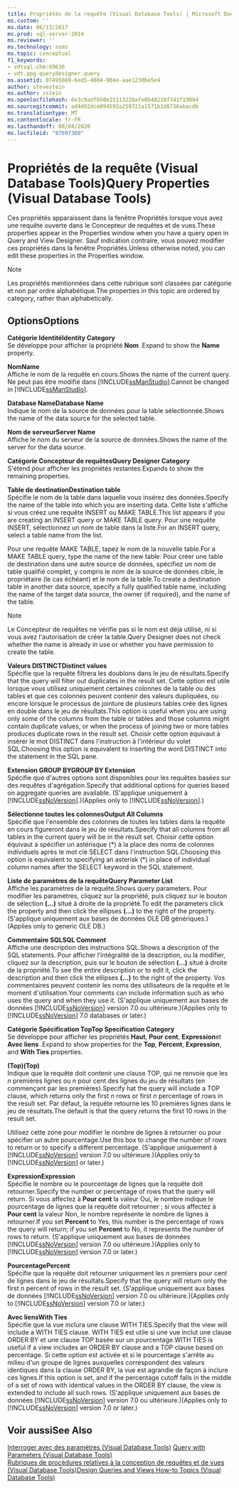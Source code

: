 ```yaml
---
title: Propriétés de la requête (Visual Database Tools) | Microsoft Docs
ms.custom: ''
ms.date: 06/13/2017
ms.prod: sql-server-2014
ms.reviewer: ''
ms.technology: ssms
ms.topic: conceptual
f1_keywords:
- vdtsql.chm:69636
- vdt.ppg.querydesigner.query
ms.assetid: 07495669-6ed5-4004-904e-aae1230be5e4
author: stevestein
ms.author: sstein
ms.openlocfilehash: 6e3c8adfb50e15113228afe8b48218f341f19084
ms.sourcegitcommit: ad4d92dce894592a259721a1571b1d8736abacdb
ms.translationtype: MT
ms.contentlocale: fr-FR
ms.lasthandoff: 08/04/2020
ms.locfileid: "87697360"
---
```

# <a name="query-properties-visual-database-tools"></a><span data-ttu-id="64956-102">Propriétés de la requête (Visual Database Tools)</span><span class="sxs-lookup"><span data-stu-id="64956-102">Query Properties (Visual Database Tools)</span></span>
  <span data-ttu-id="64956-103">Ces propriétés apparaissent dans la fenêtre Propriétés lorsque vous avez une requête ouverte dans le Concepteur de requêtes et de vues.</span><span class="sxs-lookup"><span data-stu-id="64956-103">These properties appear in the Properties window when you have a query open in Query and View Designer.</span></span> <span data-ttu-id="64956-104">Sauf indication contraire, vous pouvez modifier ces propriétés dans la fenêtre Propriétés.</span><span class="sxs-lookup"><span data-stu-id="64956-104">Unless otherwise noted, you can edit these properties in the Properties window.</span></span>  
  
> [!NOTE]  
>  <span data-ttu-id="64956-105">Les propriétés mentionnées dans cette rubrique sont classées par catégorie et non par ordre alphabétique.</span><span class="sxs-lookup"><span data-stu-id="64956-105">The properties in this topic are ordered by category, rather than alphabetically.</span></span>  
  
## <a name="options"></a><span data-ttu-id="64956-106">Options</span><span class="sxs-lookup"><span data-stu-id="64956-106">Options</span></span>  
 <span data-ttu-id="64956-107">**Catégorie Identité**</span><span class="sxs-lookup"><span data-stu-id="64956-107">**Identity Category**</span></span>  
 <span data-ttu-id="64956-108">Se développe pour afficher la propriété **Nom** .</span><span class="sxs-lookup"><span data-stu-id="64956-108">Expand to show the **Name** property.</span></span>  
  
 <span data-ttu-id="64956-109">**Nom**</span><span class="sxs-lookup"><span data-stu-id="64956-109">**Name**</span></span>  
 <span data-ttu-id="64956-110">Affiche le nom de la requête en cours.</span><span class="sxs-lookup"><span data-stu-id="64956-110">Shows the name of the current query.</span></span> <span data-ttu-id="64956-111">Ne peut pas être modifié dans [!INCLUDE[ssManStudio](../../includes/ssmanstudio-md.md)].</span><span class="sxs-lookup"><span data-stu-id="64956-111">Cannot be changed in [!INCLUDE[ssManStudio](../../includes/ssmanstudio-md.md)].</span></span>  
  
 <span data-ttu-id="64956-112">**Database Name**</span><span class="sxs-lookup"><span data-stu-id="64956-112">**Database Name**</span></span>  
 <span data-ttu-id="64956-113">Indique le nom de la source de données pour la table sélectionnée.</span><span class="sxs-lookup"><span data-stu-id="64956-113">Shows the name of the data source for the selected table.</span></span>  
  
 <span data-ttu-id="64956-114">**Nom de serveur**</span><span class="sxs-lookup"><span data-stu-id="64956-114">**Server Name**</span></span>  
 <span data-ttu-id="64956-115">Affiche le nom du serveur de la source de données.</span><span class="sxs-lookup"><span data-stu-id="64956-115">Shows the name of the server for the data source.</span></span>  
  
 <span data-ttu-id="64956-116">**Catégorie Concepteur de requêtes**</span><span class="sxs-lookup"><span data-stu-id="64956-116">**Query Designer Category**</span></span>  
 <span data-ttu-id="64956-117">S'étend pour afficher les propriétés restantes.</span><span class="sxs-lookup"><span data-stu-id="64956-117">Expands to show the remaining properties.</span></span>  
  
 <span data-ttu-id="64956-118">**Table de destination**</span><span class="sxs-lookup"><span data-stu-id="64956-118">**Destination table**</span></span>  
 <span data-ttu-id="64956-119">Spécifie le nom de la table dans laquelle vous insérez des données.</span><span class="sxs-lookup"><span data-stu-id="64956-119">Specify the name of the table into which you are inserting data.</span></span> <span data-ttu-id="64956-120">Cette liste s'affiche si vous créez une requête INSERT ou MAKE TABLE.</span><span class="sxs-lookup"><span data-stu-id="64956-120">This list appears if you are creating an INSERT query or MAKE TABLE query.</span></span> <span data-ttu-id="64956-121">Pour une requête INSERT, sélectionnez un nom de table dans la liste.</span><span class="sxs-lookup"><span data-stu-id="64956-121">For an INSERT query, select a table name from the list.</span></span>  
  
 <span data-ttu-id="64956-122">Pour une requête MAKE TABLE, tapez le nom de la nouvelle table.</span><span class="sxs-lookup"><span data-stu-id="64956-122">For a MAKE TABLE query, type the name of the new table.</span></span> <span data-ttu-id="64956-123">Pour créer une table de destination dans une autre source de données, spécifiez un nom de table qualifié complet, y compris le nom de la source de données cible, le propriétaire (le cas échéant) et le nom de la table.</span><span class="sxs-lookup"><span data-stu-id="64956-123">To create a destination table in another data source, specify a fully qualified table name, including the name of the target data source, the owner (if required), and the name of the table.</span></span>  
  
> [!NOTE]  
>  <span data-ttu-id="64956-124">Le Concepteur de requêtes ne vérifie pas si le nom est déjà utilisé, ni si vous avez l'autorisation de créer la table.</span><span class="sxs-lookup"><span data-stu-id="64956-124">Query Designer does not check whether the name is already in use or whether you have permission to create the table.</span></span>  
  
 <span data-ttu-id="64956-125">**Valeurs DISTINCT**</span><span class="sxs-lookup"><span data-stu-id="64956-125">**Distinct values**</span></span>  
 <span data-ttu-id="64956-126">Spécifie que la requête filtrera les doublons dans le jeu de résultats.</span><span class="sxs-lookup"><span data-stu-id="64956-126">Specify that the query will filter out duplicates in the result set.</span></span> <span data-ttu-id="64956-127">Cette option est utile lorsque vous utilisez uniquement certaines colonnes de la table ou des tables et que ces colonnes peuvent contenir des valeurs dupliquées, ou encore lorsque le processus de jointure de plusieurs tables crée des lignes en double dans le jeu de résultats.</span><span class="sxs-lookup"><span data-stu-id="64956-127">This option is useful when you are using only some of the columns from the table or tables and those columns might contain duplicate values, or when the process of joining two or more tables produces duplicate rows in the result set.</span></span> <span data-ttu-id="64956-128">Choisir cette option équivaut à insérer le mot DISTINCT dans l'instruction à l'intérieur du volet SQL.</span><span class="sxs-lookup"><span data-stu-id="64956-128">Choosing this option is equivalent to inserting the word DISTINCT into the statement in the SQL pane.</span></span>  
  
 <span data-ttu-id="64956-129">**Extension GROUP BY**</span><span class="sxs-lookup"><span data-stu-id="64956-129">**GROUP BY Extension**</span></span>  
 <span data-ttu-id="64956-130">Spécifie que d'autres options sont disponibles pour les requêtes basées sur des requêtes d'agrégation.</span><span class="sxs-lookup"><span data-stu-id="64956-130">Specify that additional options for queries based on aggregate queries are available.</span></span> <span data-ttu-id="64956-131">(S'applique uniquement à [!INCLUDE[ssNoVersion](../../includes/ssnoversion-md.md)].)</span><span class="sxs-lookup"><span data-stu-id="64956-131">(Applies only to [!INCLUDE[ssNoVersion](../../includes/ssnoversion-md.md)].)</span></span>  
  
 <span data-ttu-id="64956-132">**Sélectionne toutes les colonnes**</span><span class="sxs-lookup"><span data-stu-id="64956-132">**Output All Columns**</span></span>  
 <span data-ttu-id="64956-133">Spécifie que l'ensemble des colonnes de toutes les tables dans la requête en cours figureront dans le jeu de résultats.</span><span class="sxs-lookup"><span data-stu-id="64956-133">Specify that all columns from all tables in the current query will be in the result set.</span></span> <span data-ttu-id="64956-134">Choisir cette option équivaut à spécifier un astérisque (\*) à la place des noms de colonnes individuels après le mot clé SELECT dans l'instruction SQL.</span><span class="sxs-lookup"><span data-stu-id="64956-134">Choosing this option is equivalent to specifying an asterisk (\*) in place of individual column names after the SELECT keyword in the SQL statement.</span></span>  
  
 <span data-ttu-id="64956-135">**Liste de paramètres de la requête**</span><span class="sxs-lookup"><span data-stu-id="64956-135">**Query Parameter List**</span></span>  
 <span data-ttu-id="64956-136">Affiche les paramètres de la requête.</span><span class="sxs-lookup"><span data-stu-id="64956-136">Shows query parameters.</span></span> <span data-ttu-id="64956-137">Pour modifier les paramètres, cliquez sur la propriété, puis cliquez sur le bouton de sélection **(…)** situé à droite de la propriété.</span><span class="sxs-lookup"><span data-stu-id="64956-137">To edit the parameters click the property and then click the ellipses **(...)** to the right of the property.</span></span> <span data-ttu-id="64956-138">(S'applique uniquement aux bases de données OLE DB génériques.)</span><span class="sxs-lookup"><span data-stu-id="64956-138">(Applies only to generic OLE DB.)</span></span>  
  
 <span data-ttu-id="64956-139">**Commentaire SQL**</span><span class="sxs-lookup"><span data-stu-id="64956-139">**SQL Comment**</span></span>  
 <span data-ttu-id="64956-140">Affiche une description des instructions SQL.</span><span class="sxs-lookup"><span data-stu-id="64956-140">Shows a description of the SQL statements.</span></span> <span data-ttu-id="64956-141">Pour afficher l’intégralité de la description, ou la modifier, cliquez sur la description, puis sur le bouton de sélection **(…)** situé à droite de la propriété.</span><span class="sxs-lookup"><span data-stu-id="64956-141">To see the entire description or to edit it, click the description and then click the ellipses **(...)** to the right of the property.</span></span> <span data-ttu-id="64956-142">Vos commentaires peuvent contenir les noms des utilisateurs de la requête et le moment d'utilisation.</span><span class="sxs-lookup"><span data-stu-id="64956-142">Your comments can include information such as who uses the query and when they use it.</span></span> <span data-ttu-id="64956-143">(S'applique uniquement aux bases de données [!INCLUDE[ssNoVersion](../../includes/ssnoversion-md.md)] version 7.0 ou ultérieure.)</span><span class="sxs-lookup"><span data-stu-id="64956-143">(Applies only to [!INCLUDE[ssNoVersion](../../includes/ssnoversion-md.md)] 7.0 databases or later.)</span></span>  
  
 <span data-ttu-id="64956-144">**Catégorie Spécification Top**</span><span class="sxs-lookup"><span data-stu-id="64956-144">**Top Specification Category**</span></span>  
 <span data-ttu-id="64956-145">Se développe pour afficher les propriétés **Haut**, **Pour cent**, **Expression**et **Avec liens** .</span><span class="sxs-lookup"><span data-stu-id="64956-145">Expand to show properties for the **Top**, **Percent**, **Expression**, and **With Ties** properties.</span></span>  
  
 <span data-ttu-id="64956-146">**(Top)**</span><span class="sxs-lookup"><span data-stu-id="64956-146">**(Top)**</span></span>  
 <span data-ttu-id="64956-147">Indique que la requête doit contenir une clause TOP, qui ne renvoie que les *n* premières lignes ou *n* pour cent des lignes du jeu de résultats (en commençant par les premières).</span><span class="sxs-lookup"><span data-stu-id="64956-147">Specify hat the query will include a TOP clause, which returns only the first *n* rows or first *n* percentage of rows in the result set.</span></span> <span data-ttu-id="64956-148">Par défaut, la requête retourne les 10 premières lignes dans le jeu de résultats.</span><span class="sxs-lookup"><span data-stu-id="64956-148">The default is that the query returns the first 10 rows in the result set.</span></span>  
  
 <span data-ttu-id="64956-149">Utilisez cette zone pour modifier le nombre de lignes à retourner ou pour spécifier un autre pourcentage.</span><span class="sxs-lookup"><span data-stu-id="64956-149">Use this box to change the number of rows to return or to specify a different percentage.</span></span> <span data-ttu-id="64956-150">(S'applique uniquement à [!INCLUDE[ssNoVersion](../../includes/ssnoversion-md.md)] version 7.0 ou ultérieure.)</span><span class="sxs-lookup"><span data-stu-id="64956-150">(Applies only to [!INCLUDE[ssNoVersion](../../includes/ssnoversion-md.md)] or later.)</span></span>  
  
 <span data-ttu-id="64956-151">**Expression**</span><span class="sxs-lookup"><span data-stu-id="64956-151">**Expression**</span></span>  
 <span data-ttu-id="64956-152">Spécifie le nombre ou le pourcentage de lignes que la requête doit retourner.</span><span class="sxs-lookup"><span data-stu-id="64956-152">Specify the number or percentage of rows that the query will return.</span></span> <span data-ttu-id="64956-153">Si vous affectez à **Pour cent** la valeur Oui, le nombre indique le pourcentage de lignes que la requête doit retourner ; si vous affectez à **Pour cent** la valeur Non, le nombre représente le nombre de lignes à retourner.</span><span class="sxs-lookup"><span data-stu-id="64956-153">If you set **Percent** to Yes, this number is the percentage of rows the query will return; if you set **Percent** to No, it represents the number of rows to return.</span></span> <span data-ttu-id="64956-154">(S'applique uniquement aux bases de données [!INCLUDE[ssNoVersion](../../includes/ssnoversion-md.md)] version 7.0 ou ultérieure.)</span><span class="sxs-lookup"><span data-stu-id="64956-154">(Applies only to [!INCLUDE[ssNoVersion](../../includes/ssnoversion-md.md)] version 7.0 or later.)</span></span>  
  
 <span data-ttu-id="64956-155">**Pourcentage**</span><span class="sxs-lookup"><span data-stu-id="64956-155">**Percent**</span></span>  
 <span data-ttu-id="64956-156">Spécifie que la requête doit retourner uniquement les *n* premiers pour cent de lignes dans le jeu de résultats.</span><span class="sxs-lookup"><span data-stu-id="64956-156">Specify that the query will return only the first *n* percent of rows in the result set.</span></span> <span data-ttu-id="64956-157">(S'applique uniquement aux bases de données [!INCLUDE[ssNoVersion](../../includes/ssnoversion-md.md)] version 7.0 ou ultérieure.)</span><span class="sxs-lookup"><span data-stu-id="64956-157">(Applies only to [!INCLUDE[ssNoVersion](../../includes/ssnoversion-md.md)] version 7.0 or later.)</span></span>  
  
 <span data-ttu-id="64956-158">**Avec liens**</span><span class="sxs-lookup"><span data-stu-id="64956-158">**With Ties**</span></span>  
 <span data-ttu-id="64956-159">Spécifie que la vue inclura une clause WITH TIES.</span><span class="sxs-lookup"><span data-stu-id="64956-159">Specify that the view will include a WITH TIES clause.</span></span> <span data-ttu-id="64956-160">WITH TIES est utile si une vue inclut une clause ORDER BY et une clause TOP basée sur un pourcentage.</span><span class="sxs-lookup"><span data-stu-id="64956-160">WITH TIES is useful if a view includes an ORDER BY clause and a TOP clause based on percentage.</span></span> <span data-ttu-id="64956-161">Si cette option est activée et si le pourcentage s'arrête au milieu d'un groupe de lignes auxquelles correspondent des valeurs identiques dans la clause ORDER BY, la vue est agrandie de façon à inclure ces lignes.</span><span class="sxs-lookup"><span data-stu-id="64956-161">If this option is set, and if the percentage cutoff falls in the middle of a set of rows with identical values in the ORDER BY clause, the view is extended to include all such rows.</span></span> <span data-ttu-id="64956-162">(S'applique uniquement aux bases de données [!INCLUDE[ssNoVersion](../../includes/ssnoversion-md.md)] version 7.0 ou ultérieure.)</span><span class="sxs-lookup"><span data-stu-id="64956-162">(Applies only to [!INCLUDE[ssNoVersion](../../includes/ssnoversion-md.md)] version 7.0 or later.)</span></span>  
  
## <a name="see-also"></a><span data-ttu-id="64956-163">Voir aussi</span><span class="sxs-lookup"><span data-stu-id="64956-163">See Also</span></span>  
 <span data-ttu-id="64956-164">[Interroger avec des paramètres &#40;Visual Database Tools&#41;](visual-database-tools.md) </span><span class="sxs-lookup"><span data-stu-id="64956-164">[Query with Parameters &#40;Visual Database Tools&#41;](visual-database-tools.md) </span></span>  
 [<span data-ttu-id="64956-165">Rubriques de procédures relatives à la conception de requêtes et de vues &#40;Visual Database Tools&#41;</span><span class="sxs-lookup"><span data-stu-id="64956-165">Design Queries and Views How-to Topics &#40;Visual Database Tools&#41;</span></span>](design-queries-and-views-how-to-topics-visual-database-tools.md)  
  
  
